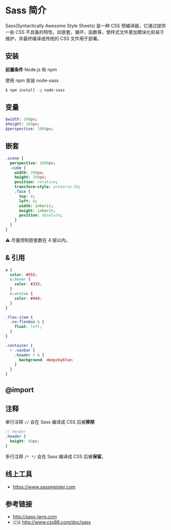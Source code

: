 # Sass 简介

Sass(Syntactically Awesome Style Sheets) 是一种 CSS 预编译器，它通过提供一些 CSS 不具备的特性，如嵌套，循环，函数等，使样式文件更加模块化和易于维护，并最终编译成传统的 CSS 文件用于部署。

## 安装
**前置条件** Node.js 和 npm

使用 npm 安装 node-sass
```bash
$ npm install -g node-sass
```

## 变量
```sass
$width: 200px;
$height: 200px;
$perspective: 1000px;
```

## 嵌套
```sass
.scene {
  perspective: 1000px;
  .cube {
    width: 200px;
    height: 200px;
    position: relative;
    transform-style: preserve-3d;
    .face {
      top: 0;
      left: 0;
      width: inherit;
      height: inherit;
      position: absolute;
    }
  }
}
```
⚠️ 尽量控制嵌套数在 4 层以内。

## & 引用
```scss
a {
  color: #555;
  &:hover {
    color: #333;
  }
  &:active {
    color: #444;
  }
}

.flex-item {
  .no-flexbox & {
    float: left;
  }
}

.container {
  > .navbar {
    .header > & {
      background: deepskyblue;
    }
  }
}
```

## @import


## 注释
单行注释 `//` 会在 Sass 编译成 CSS 后被**移除**
```scss
// Header
.header {
  height: 60px;
}
```

多行注释 `/* */` 会在 Sass 编译成 CSS 后被**保留**。

## 线上工具
* https://www.sassmeister.com

## 参考链接
* http://sass-lang.com
* 🇨🇳 http://www.css88.com/doc/sass
